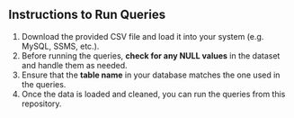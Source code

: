 ## Instructions to Run Queries

1. Download the provided CSV file and load it into your system (e.g. MySQL, SSMS, etc.).
2. Before running the queries, **check for any NULL values** in the dataset and handle them as needed.
3. Ensure that the **table name** in your database matches the one used in the queries.  
4. Once the data is loaded and cleaned, you can run the queries from this repository.
